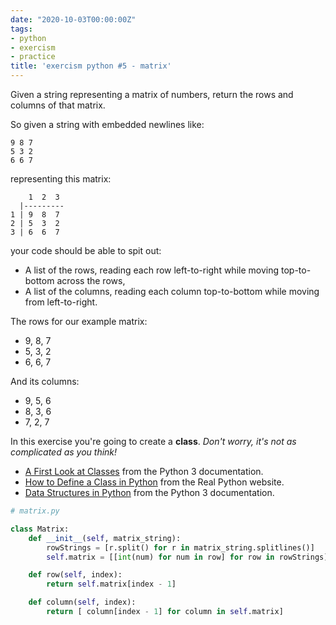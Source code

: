 ```yaml
---
date: "2020-10-03T00:00:00Z"
tags:
- python
- exercism
- practice
title: 'exercism python #5 - matrix'
---
```

Given a string representing a matrix of numbers, return the rows and columns of
that matrix.

<!--more-->

So given a string with embedded newlines like:

```text
9 8 7
5 3 2
6 6 7
```

representing this matrix:

```text
    1  2  3
  |---------
1 | 9  8  7
2 | 5  3  2
3 | 6  6  7
```

your code should be able to spit out:

- A list of the rows, reading each row left-to-right while moving
  top-to-bottom across the rows,
- A list of the columns, reading each column top-to-bottom while moving
  from left-to-right.

The rows for our example matrix:

- 9, 8, 7
- 5, 3, 2
- 6, 6, 7

And its columns:

- 9, 5, 6
- 8, 3, 6
- 7, 2, 7

In this exercise you're going to create a **class**.  _Don't worry, it's not as complicated as you think!_ 

- [A First Look at Classes](https://docs.python.org/3/tutorial/classes.html#a-first-look-at-classes) from the Python 3 documentation. 
- [How to Define a Class in Python](https://realpython.com/python3-object-oriented-programming/#how-to-define-a-class-in-python) from the Real Python website.  
- [Data Structures in Python](https://docs.python.org/3/tutorial/datastructures.html) from the Python 3 documentation.

``` python
# matrix.py

class Matrix:
    def __init__(self, matrix_string):
        rowStrings = [r.split() for r in matrix_string.splitlines()]
        self.matrix = [[int(num) for num in row] for row in rowStrings]

    def row(self, index):
        return self.matrix[index - 1]

    def column(self, index):
        return [ column[index - 1] for column in self.matrix]
```